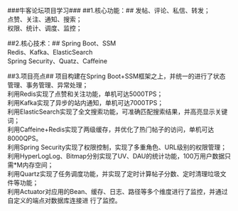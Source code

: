 ###牛客论坛项目学习###
##1.核心功能：##
发帖、评论、私信、转发；  
点赞、关注、通知、搜索；  
权限、统计、调度、监控；  

##2.核心技术：##
Spring Boot、SSM  
Redis、Kafka、ElasticSearch  
Spring Security、Quatz、Caffeine  

##3.项目亮点##
项⽬构建在Spring Boot+SSM框架之上，并统⼀的进⾏了状态管理、事务管理、异常处理；  
利⽤Redis实现了点赞和关注功能，单机可达5000TPS；  
利⽤Kafka实现了异步的站内通知，单机可达7000TPS；  
利⽤ElasticSearch实现了全⽂搜索功能，可准确匹配搜索结果，并⾼亮显示关键词；  
利⽤Caffeine+Redis实现了两级缓存，并优化了热⻔帖⼦的访问，单机可达8000QPS。  
利⽤Spring Security实现了权限控制，实现了多重⻆⾊、URL级别的权限管理；  
利⽤HyperLogLog、Bitmap分别实现了UV、DAU的统计功能，100万⽤户数据只需*M内存空间；  
利⽤Quartz实现了任务调度功能，并实现了定时计算帖⼦分数、定时清理垃圾⽂件等功能；  
利⽤Actuator对应⽤的Bean、缓存、⽇志、路径等多个维度进⾏了监控，并通过⾃定义的端点对数据库连接进
⾏了监控。  

